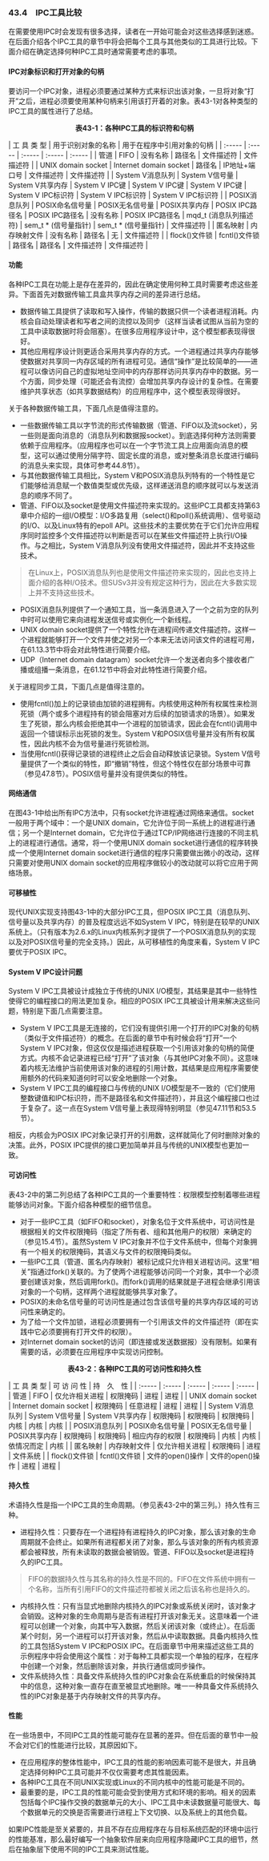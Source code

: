### 43.4　IPC工具比较

在需要使用IPC时会发现有很多选择，读者在一开始可能会对这些选择感到迷惑。在后面介绍各个IPC工具的章节中将会把每个工具与其他类似的工具进行比较。下面介绍在确定选择何种IPC工具时通常需要考虑的事项。

#### IPC对象标识和打开对象的句柄

要访问一个IPC对象，进程必须要通过某种方式来标识出该对象，一旦将对象“打开”之后，进程必须要使用某种句柄来引用该打开着的对象。表43-1对各种类型的IPC工具的属性进行了总结。

<center class="my_markdown"><b class="my_markdown">表43-1：各种IPC工具的标识符和句柄</b></center>

| 工 具 类 型 | 用于识别对象的名称 | 用于在程序中引用对象的句柄 |
| :-----  | :-----  | :-----  | :-----  | :-----  |
| 管道 | FIFO | 没有名称 | 路径名 | 文件描述符 | 文件描述符 |
| UNIX domain socket | Internet domain socket | 路径名 | IP地址+端口号 | 文件描述符 | 文件描述符 |
| System V消息队列 | System V信号量 | System V共享内存 | System V IPC键 | System V IPC键 | System V IPC键 | System V IPC标识符 | System V IPC标识符 | System V IPC标识符 |
| POSIX消息队列 | POSIX命名信号量 | POSIX无名信号量 | POSIX共享内存 | POSIX IPC路径名 | POSIX IPC路径名 | 没有名称 | POSIX IPC路径名 | mqd_t (消息队列描述符) | sem_t * (信号量指针) | sem_t * (信号量指针) | 文件描述符 |
| 匿名映射 | 内存映射文件 | 没有名称 | 路径名 | 无 | 文件描述符 |
| flock()文件锁 | fcntl()文件锁 | 路径名 | 路径名 | 文件描述符 | 文件描述符 |

#### 功能

各种IPC工具在功能上是存在差异的，因此在确定使用何种工具时需要考虑这些差异。下面首先对数据传输工具盒共享内存之间的差异进行总结。

+ 数据传输工具提供了读取和写入操作，传输的数据只供一个读者进程消耗。内核会自动处理读者和写者之间的流控以及同步（这样当读者试图从当前为空的工具中读取数据时将会阻塞）。在很多应用程序设计中，这个模型都表现得很好。
+ 其他应用程序设计则更适合采用共享内存的方式。一个进程通过共享内存能够使数据对共享同一内存区域的所有进程可见。通信“操作”是比较简单的——进程可以像访问自己的虚拟地址空间中的内存那样访问共享内存中的数据。另一个方面，同步处理（可能还会有流控）会增加共享内存设计的复杂性。在需要维护共享状态（如共享数据结构）的应用程序中，这个模型表现得很好。

关于各种数据传输工具，下面几点是值得注意的。

+ 一些数据传输工具以字节流的形式传输数据（管道、FIFO以及流socket），另一些则是面向消息的（消息队列和数据报socket）。到底选择何种方法则需要依赖于应用程序。（应用程序也可以在一个字节流工具上应用面向消息的模型，这可以通过使用分隔字符、固定长度的消息，或对整条消息长度进行编码的消息头来实现，具体可参考44.8节）。
+ 与其他数据传输工具相比，System V和POSIX消息队列特有的一个特性是它们能够给消息赋一个数值类型或优先级，这样递送消息的顺序就可以与发送消息的顺序不同了。
+ 管道、FIFO以及socket是使用文件描述符来实现的。这些IPC工具都支持第63章中介绍的一组I/O模型：I/O多路复用（select()和poll()系统调用）、信号驱动的I/O、以及Linux特有的epoll API。这些技术的主要优势在于它们允许应用程序同时监控多个文件描述符以判断是否可以在某些文件描述符上执行I/O操作。与之相比，System V消息队列没有使用文件描述符，因此并不支持这些技术。

> 在Linux上，POSIX消息队列也是使用文件描述符来实现的，因此也支持上面介绍的各种I/O技术。但SUSv3并没有规定这种行为，因此在大多数实现上并不支持这些技术。

+ POSIX消息队列提供了一个通知工具，当一条消息进入了一个之前为空的队列中时可以使用它来向进程发送信号或实例化一个新线程。
+ UNIX domain socket提供了一个特性允许在进程间传递文件描述符。这样一个进程就能够打开一个文件并使之对另一个本来无法访问该文件的进程可用，在61.13.3节中将会对此特性进行简要介绍。
+ UDP（Internet domain datagram）socket允许一个发送者向多个接收者广播或组播一条消息，在61.12节中将会对此特性进行简要介绍。

关于进程同步工具，下面几点是值得注意的。

+ 使用fcntl()加上的记录锁由加锁的进程拥有。内核使用这种所有权属性来检测死锁（两个或多个进程持有的锁会阻塞对方后续的加锁请求的场景）。如果发生了死锁，那么内核会拒绝其中一个进程的加锁请求，因此会在fcntl()调用中返回一个错误标示出死锁的发生。System V和POSIX信号量并没有所有权属性，因此内核不会为信号量进行死锁检测。
+ 当使用fcntl()获得记录锁的进程终止之后会自动释放该记录锁。System V信号量提供了一个类似的特性，即“撤销”特性，但这个特性仅在部分场景中可靠（参见47.8节）。POSIX信号量并没有提供类似的特性。

#### 网络通信

在图43-1中给出所有IPC方法中，只有socket允许进程通过网络来通信。socket一般用于两个域中：一个是UNIX domain，它允许位于同一系统上的进程进行通信；另一个是Internet domain，它允许位于通过TCP/IP网络进行连接的不同主机上的进程进行通信。通常，将一个使用UNIX domain socket进行通信的程序转换成一个使用Internet domain socket进行通信的程序只需要做出微小的改动，这样只需要对使用UNIX domain socket的应用程序做较小的改动就可以将它应用于网络场景。

#### 可移植性

现代UNIX实现支持图43-1中的大部分IPC工具，但POSIX IPC工具（消息队列、信号量以及共享内存）的普及程度远远不如System V IPC，特别是在较早的UNIX系统上。（只有版本为2.6.x的Linux内核系列才提供了一个POSIX消息队列的实现以及对POSIX信号量的完全支持。）因此，从可移植性的角度来看，System V IPC要优于POSIX IPC。

#### System V IPC设计问题

System V IPC工具被设计成独立于传统的UNIX I/O模型，其结果是其中一些特性使得它的编程接口的用法更加复杂。相应的POSIX IPC工具被设计用来解决这些问题，特别是下面几点需要注意。

+ System V IPC工具是无连接的，它们没有提供引用一个打开的IPC对象的句柄（类似于文件描述符）的概念。在后面的章节中有时候会将“打开”一个System V IPC对象，但这仅仅是描述进程获取一个引用该对象的句柄的简便方式。内核不会记录进程已经“打开”了该对象（与其他IPC对象不同）。这意味着内核无法维护当前使用该对象的进程的引用计数，其结果是应用程序需要使用额外的代码来知道何时可以安全地删除一个对象。
+ System V IPC工具的编程接口与传统的UNIX I/O模型是不一致的（它们使用整数键值和IPC标识符，而不是路径名和文件描述符），并且这个编程接口也过于复杂了。这一点在System V信号量上表现得特别明显（参见47.11节和53.5节）。

相反，内核会为POSIX IPC对象记录打开的引用数，这样就简化了何时删除对象的决策。此外，POSIX IPC提供的接口更加简单并且与传统的UNIX模型也更加一致。

#### 可访问性

表43-2中的第二列总结了各种IPC工具的一个重要特性：权限模型控制着哪些进程能够访问对象。下面介绍各种模型的细节信息。

+ 对于一些IPC工具（如FIFO和socket），对象名位于文件系统中，可访问性是根据相关的文件权限掩码（指定了所有者、组和其他用户的权限）来确定的（参见15.4节）。虽然System V IPC对象并不位于文件系统中，但每个对象拥有一个相关的权限掩码，其语义与文件的权限掩码类似。
+ 一些IPC工具（管道、匿名内存映射）被标记成只允许相关进程访问。这里“相关”指通过fork()关联的。为了使两个进程能够访问同一个对象，其中一个必须要创建该对象，然后调用fork()。而fork()调用的结果就是子进程会继承引用该对象的一个句柄，这样两个进程就能够共享对象了。
+ POSIX的未命名信号量的可访问性是通过包含该信号量的共享内存区域的可访问性来确定的。
+ 为了给一个文件加锁，进程必须要拥有一个引用该文件的文件描述符（即在实践中它必须要拥有打开文件的权限）。
+ 对Internet domain socket的访问（即连接或发送数据报）没有限制。如果有需要的话，必须要在应用程序中实现访问控制。

<center class="my_markdown"><b class="my_markdown">表43-2：各种IPC工具的可访问性和持久性</b></center>

| 工 具 类 型 | 可 访 问 性 | 持　久　性 |
| :-----  | :-----  | :-----  | :-----  | :-----  |
| 管道 | FIFO | 仅允许相关进程 | 权限掩码 | 进程 | 进程 |
| UNIX domain socket | Internet domain socket | 权限掩码 | 任意进程 | 进程 | 进程 |
| System V消息队列 | System V信号量 | System V共享内存 | 权限掩码 | 权限掩码 | 权限掩码 | 内核 | 内核 | 内核 |
| POSIX消息队列 | POSIX命名信号量 | POSIX无名信号量 | POSIX共享内存 | 权限掩码 | 权限掩码 | 相应内存的权限 | 权限掩码 | 内核 | 内核 | 依情况而定 | 内核 |
| 匿名映射 | 内存映射文件 | 仅允许相关进程 | 权限掩码 | 进程 | 文件系统 |
| flock()文件锁 | fcntl()文件锁 | 文件的open()操作 | 文件的open()操作 | 进程 | 进程 |

#### 持久性

术语持久性是指一个IPC工具的生命周期。（参见表43-2中的第三列。）持久性有三种。

+ 进程持久性：只要存在一个进程持有进程持久的IPC对象，那么该对象的生命周期就不会终止。如果所有进程都关闭了对象，那么与该对象的所有内核资源都会被释放，所有未读取的数据会被销毁。管道、FIFO以及socket是进程持久的IPC工具。

> FIFO的数据持久性与其名称的持久性是不同的。FIFO在文件系统中拥有一个名称，当所有引用FIFO的文件描述符都被关闭之后该名称也是持久的。

+ 内核持久性：只有当显式地删除内核持久的IPC对象或系统关闭时，该对象才会销毁。这种对象的生命周期与是否有进程打开该对象无关。这意味着一个进程可以创建一个对象，向其中写入数据，然后关闭该对象（或终止）。在后面某个时刻，另一个进程可以打开该对象，然后从中读取数据。具备内核持久性的工具包括System V IPC和POSIX IPC。在后面章节中用来描述这些工具的示例程序中将会使用这个属性：对于每种工具都实现一个单独的程序，在程序中创建一个对象，然后删除该对象，并执行通信或同步操作。
+ 文件系统持久性：具备文件系统持久性的IPC对象会在系统重启的时候保持其中的信息，这种对象一直存在直至被显式地删除。唯一一种具备文件系统持久性的IPC对象是基于内存映射文件的共享内存。

#### 性能

在一些场景中，不同IPC工具的性能可能存在显著的差异。但在后面的章节中一般不会对它们的性能进行比较，其原因如下。

+ 在应用程序的整体性能中，IPC工具的性能的影响因素可能不是很大，并且确定选择何种IPC工具可能并不仅仅需要考虑其性能因素。
+ 各种IPC工具在不同UNIX实现或Linux的不同内核中的性能可能是不同的。
+ 最重要的是，IPC工具的性能可能会受到使用方式和环境的影响。相关的因素包括每个IPC操作交换的数据单元的大小、IPC工具中未读数据量可能很大、每个数据单元的交换是否需要进行进程上下文切换、以及系统上的其他负载。

如果IPC性能是至关紧要的，并且不存在应用程序在与目标系统匹配的环境中运行的性能基准，那么最好编写一个抽象软件层来向应用程序隐藏IPC工具的细节，然后在抽象层下使用不同的IPC工具来测试性能。

